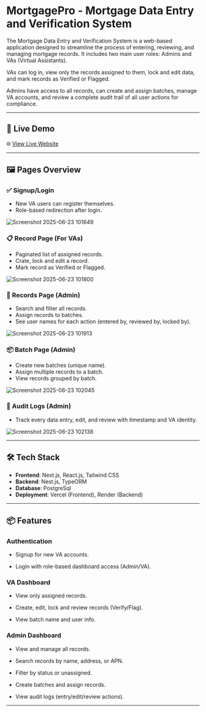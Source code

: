
#  MortgagePro - Mortgage Data Entry and Verification System

The Mortgage Data Entry and Verification System is a web-based application designed to streamline the process of entering, reviewing, and managing mortgage records. It includes two main user roles: Admins and VAs (Virtual Assistants).

VAs can log in, view only the records assigned to them, lock and edit data, and mark records as Verified or Flagged.

Admins have access to all records, can create and assign batches, manage VA accounts, and review a complete audit trail of all user actions for compliance.

---

## 🚀 Live Demo

🌐 [View Live Website](https://mortgagepro-nine.vercel.app/)

---

## 🖼️ Pages Overview

### ✅ Signup/Login
- New VA users can register themselves.
- Role-based redirection after login.

![Screenshot 2025-06-23 101649](https://github.com/user-attachments/assets/f2664727-d2b1-4cd8-811a-e7fc081d895e)


### 📋 Record Page (For VAs)
- Paginated list of assigned records.
- Crate, lock and edit a record.
- Mark record as Verified or Flagged.

![Screenshot 2025-06-23 101800](https://github.com/user-attachments/assets/b45d4989-385f-49bc-8f40-03e604ebf7fa)


### 📑 Records Page (Admin)
- Search and filter all records.
- Assign records to batches.
- See user names for each action (entered by, reviewed by, locked by).

![Screenshot 2025-06-23 101913](https://github.com/user-attachments/assets/dc645d6e-4672-454a-be3f-0a808200ec17)


### 📦 Batch Page (Admin)
- Create new batches (unique name).
- Assign multiple records to a batch.
- View records grouped by batch.
  
![Screenshot 2025-06-23 102045](https://github.com/user-attachments/assets/0b76246b-52d1-4844-8272-3900c02ea030)



### 📜 Audit Logs (Admin)
- Track every data entry, edit, and review with timestamp and VA identity.

![Screenshot 2025-06-23 102138](https://github.com/user-attachments/assets/2bf3e578-9927-4f69-920c-955806b332d5)

---

## 🛠️ Tech Stack

- **Frontend**: Next.js, React.js, Tailwind CSS
- **Backend**: Nest.js, TypeORM
- **Database**: PostgreSql
- **Deployment**: Vercel (Frontend), Render (Backend)

---

## 📦 Features
### Authentication

- Signup for new VA accounts.

- Login with role-based dashboard access (Admin/VA).

### VA Dashboard

- View only assigned records.

- Create, edit, lock and review records (Verify/Flag).

- View batch name and user info.

### Admin Dashboard

- View and manage all records.

- Search records by name, address, or APN.

- Filter by status or unassigned.

- Create batches and assign records.

- View audit logs (entry/edit/review actions).

---


